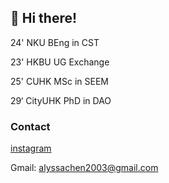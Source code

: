 ## 👋 Hi there!
24' NKU BEng in CST

23' HKBU UG Exchange

25' CUHK MSc in SEEM

29‘ CityUHK PhD in DAO


### Contact
[instagram](https://www.instagram.com/alllacry/)

Gmail: alyssachen2003@gmail.com




<!---
RachelCullen/RachelCullen is a ✨ special ✨ repository because its `README.md` (this file) appears on your GitHub profile.
You can click the Preview link to take a look at your changes.
--->
